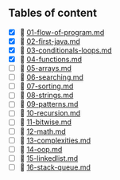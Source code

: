 ## Tables of content
- [x] 📄 [01-flow-of-program.md](./01-flow-of-program.md)
- [x] 📄 [02-first-java.md](./02-first-java.md)
- [x] 📄 [03-conditionals-loops.md](./03-conditionals-loops.md)
- [x] 📄 [04-functions.md](./04-functions.md)
- [ ] 📄 [05-arrays.md](./05-arrays.md)
- [ ] 📄 [06-searching.md](./06-searching.md)
- [ ] 📄 [07-sorting.md](./07-sorting.md)
- [ ] 📄 [08-strings.md](./08-strings.md)
- [ ] 📄 [09-patterns.md](./09-patterns.md)
- [ ] 📄 [10-recursion.md](./10-recursion.md)
- [ ] 📄 [11-bitwise.md](./11-bitwise.md)
- [ ] 📄 [12-math.md](./12-math.md)
- [ ] 📄 [13-complexities.md](./13-complexities.md)
- [ ] 📄 [14-oop.md](./14-oop.md)
- [ ] 📄 [15-linkedlist.md](./15-linkedlist.md)
- [ ] 📄 [16-stack-queue.md](./16-stack-queue.md)
